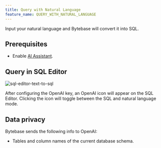 ```yaml
---
title: Query with Natural Language
feature_name: QUERY_WITH_NATURAL_LANGUAGE
---
```


Input your natural language and Bytebase will convert it into SQL.

## Prerequisites

- Enable [AI Assistant](/docs/ai-assistant).

## Query in SQL Editor

![sql-editor-text-to-sql](/content/docs/sql-editor/text-to-sql.webp)

After configuring the OpenAI key, an OpenAI icon will appear on the SQL Editor. Clicking the icon will toggle between
the SQL and natural language mode.

## Data privacy

Bytebase sends the following info to OpenAI:

- Tables and column names of the current database schema.
